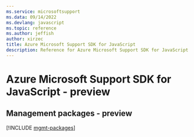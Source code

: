 ```yaml
---
ms.service: microsoftsupport
ms.data: 09/14/2022
ms.devlang: javascript
ms.topic: reference
ms.author: jeffish
author: xirzec
title: Azure Microsoft Support SDK for JavaScript
description: Reference for Azure Microsoft Support SDK for JavaScript
---
```

# Azure Microsoft Support SDK for JavaScript - preview

## Management packages - preview
[!INCLUDE [mgmt-packages](microsoft-support-mgmt-index.md)]
